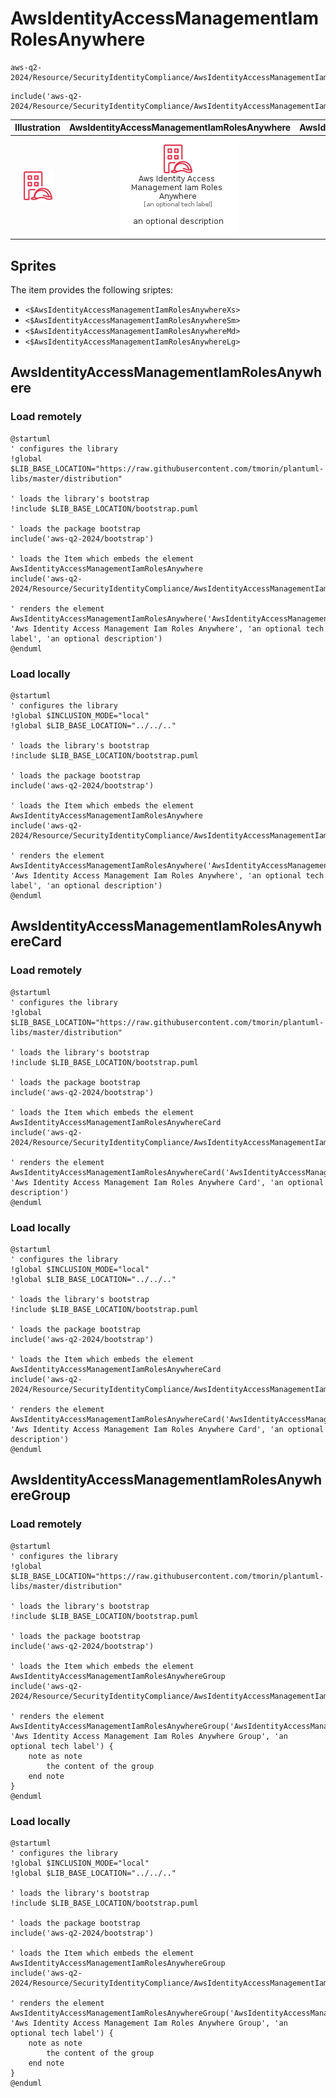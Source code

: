 # AwsIdentityAccessManagementIamRolesAnywhere


```text
aws-q2-2024/Resource/SecurityIdentityCompliance/AwsIdentityAccessManagementIamRolesAnywhere
```

```text
include('aws-q2-2024/Resource/SecurityIdentityCompliance/AwsIdentityAccessManagementIamRolesAnywhere')
```



| Illustration | AwsIdentityAccessManagementIamRolesAnywhere | AwsIdentityAccessManagementIamRolesAnywhereCard | AwsIdentityAccessManagementIamRolesAnywhereGroup |
| :---: | :---: | :---: | :---: |
| ![illustration for Illustration](../../../aws-q2-2024/Resource/SecurityIdentityCompliance/AwsIdentityAccessManagementIamRolesAnywhere.png) | ![illustration for AwsIdentityAccessManagementIamRolesAnywhere](../../../aws-q2-2024/Resource/SecurityIdentityCompliance/AwsIdentityAccessManagementIamRolesAnywhere.Local.png) | ![illustration for AwsIdentityAccessManagementIamRolesAnywhereCard](../../../aws-q2-2024/Resource/SecurityIdentityCompliance/AwsIdentityAccessManagementIamRolesAnywhereCard.Local.png) | ![illustration for AwsIdentityAccessManagementIamRolesAnywhereGroup](../../../aws-q2-2024/Resource/SecurityIdentityCompliance/AwsIdentityAccessManagementIamRolesAnywhereGroup.Local.png) |



## Sprites
The item provides the following sriptes:

- `<$AwsIdentityAccessManagementIamRolesAnywhereXs>`
- `<$AwsIdentityAccessManagementIamRolesAnywhereSm>`
- `<$AwsIdentityAccessManagementIamRolesAnywhereMd>`
- `<$AwsIdentityAccessManagementIamRolesAnywhereLg>`





## AwsIdentityAccessManagementIamRolesAnywhere

### Load remotely
```plantuml
@startuml
' configures the library
!global $LIB_BASE_LOCATION="https://raw.githubusercontent.com/tmorin/plantuml-libs/master/distribution"

' loads the library's bootstrap
!include $LIB_BASE_LOCATION/bootstrap.puml

' loads the package bootstrap
include('aws-q2-2024/bootstrap')

' loads the Item which embeds the element AwsIdentityAccessManagementIamRolesAnywhere
include('aws-q2-2024/Resource/SecurityIdentityCompliance/AwsIdentityAccessManagementIamRolesAnywhere')

' renders the element
AwsIdentityAccessManagementIamRolesAnywhere('AwsIdentityAccessManagementIamRolesAnywhere', 'Aws Identity Access Management Iam Roles Anywhere', 'an optional tech label', 'an optional description')
@enduml
```

### Load locally
```plantuml
@startuml
' configures the library
!global $INCLUSION_MODE="local"
!global $LIB_BASE_LOCATION="../../.."

' loads the library's bootstrap
!include $LIB_BASE_LOCATION/bootstrap.puml

' loads the package bootstrap
include('aws-q2-2024/bootstrap')

' loads the Item which embeds the element AwsIdentityAccessManagementIamRolesAnywhere
include('aws-q2-2024/Resource/SecurityIdentityCompliance/AwsIdentityAccessManagementIamRolesAnywhere')

' renders the element
AwsIdentityAccessManagementIamRolesAnywhere('AwsIdentityAccessManagementIamRolesAnywhere', 'Aws Identity Access Management Iam Roles Anywhere', 'an optional tech label', 'an optional description')
@enduml
```

## AwsIdentityAccessManagementIamRolesAnywhereCard

### Load remotely
```plantuml
@startuml
' configures the library
!global $LIB_BASE_LOCATION="https://raw.githubusercontent.com/tmorin/plantuml-libs/master/distribution"

' loads the library's bootstrap
!include $LIB_BASE_LOCATION/bootstrap.puml

' loads the package bootstrap
include('aws-q2-2024/bootstrap')

' loads the Item which embeds the element AwsIdentityAccessManagementIamRolesAnywhereCard
include('aws-q2-2024/Resource/SecurityIdentityCompliance/AwsIdentityAccessManagementIamRolesAnywhere')

' renders the element
AwsIdentityAccessManagementIamRolesAnywhereCard('AwsIdentityAccessManagementIamRolesAnywhereCard', 'Aws Identity Access Management Iam Roles Anywhere Card', 'an optional description')
@enduml
```

### Load locally
```plantuml
@startuml
' configures the library
!global $INCLUSION_MODE="local"
!global $LIB_BASE_LOCATION="../../.."

' loads the library's bootstrap
!include $LIB_BASE_LOCATION/bootstrap.puml

' loads the package bootstrap
include('aws-q2-2024/bootstrap')

' loads the Item which embeds the element AwsIdentityAccessManagementIamRolesAnywhereCard
include('aws-q2-2024/Resource/SecurityIdentityCompliance/AwsIdentityAccessManagementIamRolesAnywhere')

' renders the element
AwsIdentityAccessManagementIamRolesAnywhereCard('AwsIdentityAccessManagementIamRolesAnywhereCard', 'Aws Identity Access Management Iam Roles Anywhere Card', 'an optional description')
@enduml
```

## AwsIdentityAccessManagementIamRolesAnywhereGroup

### Load remotely
```plantuml
@startuml
' configures the library
!global $LIB_BASE_LOCATION="https://raw.githubusercontent.com/tmorin/plantuml-libs/master/distribution"

' loads the library's bootstrap
!include $LIB_BASE_LOCATION/bootstrap.puml

' loads the package bootstrap
include('aws-q2-2024/bootstrap')

' loads the Item which embeds the element AwsIdentityAccessManagementIamRolesAnywhereGroup
include('aws-q2-2024/Resource/SecurityIdentityCompliance/AwsIdentityAccessManagementIamRolesAnywhere')

' renders the element
AwsIdentityAccessManagementIamRolesAnywhereGroup('AwsIdentityAccessManagementIamRolesAnywhereGroup', 'Aws Identity Access Management Iam Roles Anywhere Group', 'an optional tech label') {
    note as note
        the content of the group
    end note
}
@enduml
```

### Load locally
```plantuml
@startuml
' configures the library
!global $INCLUSION_MODE="local"
!global $LIB_BASE_LOCATION="../../.."

' loads the library's bootstrap
!include $LIB_BASE_LOCATION/bootstrap.puml

' loads the package bootstrap
include('aws-q2-2024/bootstrap')

' loads the Item which embeds the element AwsIdentityAccessManagementIamRolesAnywhereGroup
include('aws-q2-2024/Resource/SecurityIdentityCompliance/AwsIdentityAccessManagementIamRolesAnywhere')

' renders the element
AwsIdentityAccessManagementIamRolesAnywhereGroup('AwsIdentityAccessManagementIamRolesAnywhereGroup', 'Aws Identity Access Management Iam Roles Anywhere Group', 'an optional tech label') {
    note as note
        the content of the group
    end note
}
@enduml
```

